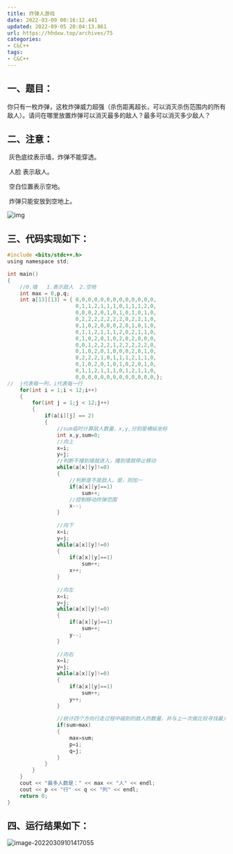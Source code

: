 ```yaml
---
title: 炸弹人游戏
date: 2022-03-09 00:16:12.441
updated: 2022-09-05 20:04:13.861
url: https://hhdxw.top/archives/75
categories: 
- C&C++
tags: 
- C&C++
---
```


## 一、题目：

你只有一枚炸弹，这枚炸弹威力超强（杀伤距离超长，可以消灭杀伤范围内的所有敌人）。请问在哪里放置炸弹可以消灭最多的敌人？最多可以消灭多少敌人？

## 二、注意：

​					 灰色底纹表示墙，炸弹不能穿透。

​					 人脸    表示敌人。

​					 空白位置表示空地。

​					 炸弹只能安放到空地上。

 

![img](https://lsky.hhdxw.top/imghub/img/wps1700.tmp.jpg) 

## 三、代码实现如下：

```c
#include <bits/stdc++.h>
using namespace std;

int main()
{
	//0.墙	1.表示敌人	2.空地
	int max = 0,p,q;
	int a[13][13] = { 0,0,0,0,0,0,0,0,0,0,0,0,0,
					  0,1,1,2,1,1,1,0,1,1,1,2,0,
					  0,0,0,2,0,1,0,1,0,1,0,1,0,
					  0,2,2,2,2,2,2,2,0,2,2,1,0,
					  0,1,0,2,0,0,0,2,0,1,0,1,0,
					  0,1,1,2,1,1,1,2,0,2,1,1,0,
					  0,1,0,2,0,1,0,2,0,2,0,0,0,
					  0,0,1,2,2,2,1,2,2,2,2,2,0,
					  0,1,0,2,0,1,0,0,0,2,0,1,0,
					  0,2,2,2,1,0,1,1,1,2,1,1,0,
					  0,1,0,2,0,1,0,1,0,2,0,1,0,
					  0,1,1,2,1,1,1,0,1,2,1,1,0,
					  0,0,0,0,0,0,0,0,0,0,0,0,0,};
//	j代表每一列，i代表每一行
	for(int i = 1;i < 12;i++)
	{
		for(int j = 1;j < 12;j++)
		{
			if(a[i][j] == 2)
			{
				//sum临时计算敌人数量，x,y,分别是横纵坐标
				int x,y,sum=0;
				//向上
				x=i;
				y=j; 
                //判断不撞到墙就进入，撞到墙就停止移动
				while(a[x][y]!=0)
				{
                    //判断是不是敌人，是，则加一
					if(a[x][y]==1)
						sum++;
					//控制移动炸弹范围
                    x--;
				}
				
				//向下 
				x=i;
				y=j; 
				while(a[x][y]!=0)
				{
					if(a[x][y]==1)
						sum++;
					x++;
				}
				
				//向左 
				x=i;
				y=j; 
				while(a[x][y]!=0)
				{
					if(a[x][y]==1)
						sum++;
					y--;
				}
				
				//向右 
				x=i;
				y=j; 
				while(a[x][y]!=0)
				{
					if(a[x][y]==1)
						sum++;
					y++;
				}
				
                //统计四个方向行走过程中碰到的敌人的数量，并与上一次做比较寻找最大值
				if(sum>max)
				{
					max=sum;
					p=i;
					q=j;
				}
			}
		}
	}
	cout << "最多人数是：" << max << "人" << endl;
	cout << p << "行" << q << "列" << endl;
	return 0;
}
```

## 四、运行结果如下：

![image-20220309101417055](https://lsky.hhdxw.top/imghub/img/image-20220309101417055.png)